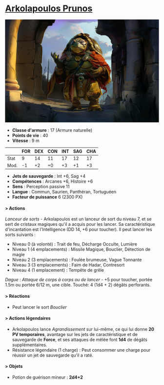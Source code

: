 # [Arkolapoulos Prunos](../../WORLDBUILDING/PERSONNAGES/ENFANTS_DE_LA_RUE/Arkolapoulos_Prunos.md)
![Arkolapoulos Prunos](../../_images/Arkolapoulos.png)

* **Classe d'armure** : 17 (Armure naturelle)
* **Points de vie** : 40
* **Vitesse** : 9 m  

|    |FOR|DEX|CON|INT|SAG|CHA|
|----|---|---|---|---|---|---|
|Stat|9  |14 |11 |17 |12 |17 |
|Mod.|-1 |+2 |+0 |+3 |+1 |+3 |

* **Jets de sauvegarde** : Int +6, Sag +4
* **Compétences** : Arcanes +6, Histoire +6
* **Sens** : Perception passive 11
* **Langue** : Commun, Saurien, Panthéran, Tortuguéen
* **Facteur de puissance** 6 (2300 PX)

#### > Actions
*Lanceur de sorts* - Arkolapoulos est un lanceur de sort du niveau 7, et se sert de cristaux magiques qu'il a acquis pour les lancer. Sa caractéristique d'incantation est l'Intelligence (DD 14, +6 pour toucher). Il peut lancer les sorts suivants :
* Niveau 0 (à volonté) : Trait de feu, Décharge Occulte, Lumière
* Niveau 1 (4 emplacements) : Missile Magique, Bouclier, Détection de magie
* Niveau 2 (3 emplacements) : Foulée brumeuse, Vague Tonnante
* Niveau 3 (3 emplacements) : Faim de Hadar, Contresort
* Niveau 4 (1 emplacement) : Tempête de grêle

*Dague* : 
*Attaque de corps à corps ou de lancer* - +5 pour toucher, portée 1.5m ou portée 6/12 m, une cible. Touché: 4 (1d4 + 2) dégâts perforants.

#### > Réactions 
* Peut lancer le sort *Bouclier*

#### > Actions légendaires
* Arkolapoulos lance *Agrandissement* sur lui-même, ce qui lui donne **20 PV temporaires**, avantage sur les jets de caractéristique et de sauvegarde de **Force**, et ses attaques de mêlée font **1d4** de dégâts supplémentaires.
* Résistance légendaire (1 charge) : Peut consommer une charge pour réussir un jet de sauvegarde qu'il a raté.

#### > Objets 
* Potion de guérison mineur : **2d4+2**